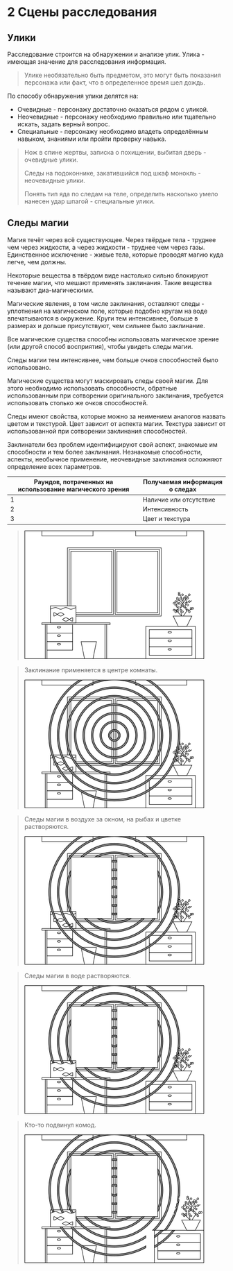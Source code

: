 # 2 Сцены расследования

## Улики

Расследование строится на обнаружении и анализе улик. Улика - имеющая значение для расследования информация.

>Улике необязательно быть предметом, это могут быть показания персонажа или факт, что в определенное время шел дождь.

По способу обнаружения улики делятся на:
- Очевидные - персонажу достаточно оказаться рядом с уликой.
- Неочевидные - персонажу необходимо правильно или тщательно искать, задать верный вопрос.
- Специальные - персонажу необходимо владеть определённым навыком, знаниями или пройти проверку навыка.

>Нож в спине жертвы, записка о похищении, выбитая дверь - очевидные улики.
>
>Следы на подоконнике, закатившийся под шкаф монокль - неочевидные улики.
>
>Понять тип яда по следам на теле, определить насколько умело нанесен удар шпагой - специальные улики.

## Следы магии

Магия течёт через всё существующее.
Через твёрдые тела - труднее чем через жидкости, а через жидкости - труднее чем через газы.
Единственное исключение - живые тела, которые проводят магию куда легче, чем должны.

Некоторые вещества в твёрдом виде настолько сильно блокируют течение магии, что мешают применять заклинания.
Такие вещества называют диа-магическими.

Магические явления, в том числе заклинания, оставляют следы - уплотнения на магическом поле,
которые подобно кругам на воде впечатываются в окружение.
Круги тем интенсивнее, больше в размерах и дольше присутствуют, чем сильнее было заклинание.

Все магические существа способны использовать магическое зрение (или другой способ восприятия), чтобы увидеть следы магии.

Следы магии тем интенсивнее, чем больше очков способностей было использовано.

Магические существа могут маскировать следы своей магии.
Для этого необходимо использовать способности, обратные использованным при сотворении оригинального заклинания,
требуется использовать столько же очков способностей.

Следы имеют свойства, которые можно за неимением аналогов назвать цветом и текстурой.
Цвет зависит от аспекта магии. Текстура зависит от использованной при сотворении заклинания способностей.

Заклинатели без проблем идентифицируют свой аспект, знакомые им способности и тем более заклинания.
Незнакомые способности, аспекты, необычное применение, неочевидные заклинания осложняют определение всех параметров.

Раундов, потраченных на использование магического зрения | Получаемая информация о следах
---|---
1 | Наличие или отсутствие
2 | Интенсивность
3 | Цвет и текстура

>![](img/2_magic_traces_1.png)

>Заклинание применяется в центре комнаты.
>
>![](img/2_magic_traces_2.png)

>Следы магии в воздухе за окном, на рыбах и цветке растворяются. 
>
>![](img/2_magic_traces_3.png)

>Следы магии в воде растворяются.
>
>![](img/2_magic_traces_4.png)

>Кто-то подвинул комод.
>
>![](img/2_magic_traces_5.png)